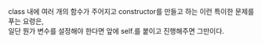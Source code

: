 class 내에 여러 개의 함수가 주어지고 constructor를 만들고 하는 이런 특이한 문제를 푸는 요령은,  
일단 뭔가 변수를 설정해야 한다면 앞에 self.를 붙이고 진행해주면 그만이다.
